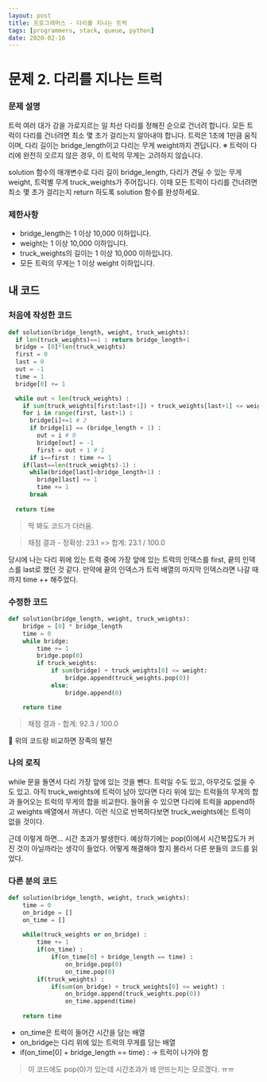 ```yaml
---
layout: post
title: 프로그래머스 - 다리를 지나는 트럭
tags: [programmers, stack, queue, python]
date: 2020-02-16
---
```


# 문제 2. 다리를 지나는 트럭
 
### 문제 설명

트럭 여러 대가 강을 가로지르는 일 차선 다리를 정해진 순으로 건너려 합니다. 모든 트럭이 다리를 건너려면 최소 몇 초가 걸리는지 알아내야 합니다. 트럭은 1초에 1만큼 움직이며, 다리 길이는 bridge_length이고 다리는 무게 weight까지 견딥니다.
※ 트럭이 다리에 완전히 오르지 않은 경우, 이 트럭의 무게는 고려하지 않습니다.

solution 함수의 매개변수로 다리 길이 bridge_length, 다리가 견딜 수 있는 무게 weight, 트럭별 무게 truck_weights가 주어집니다. 이때 모든 트럭이 다리를 건너려면 최소 몇 초가 걸리는지 return 하도록 solution 함수를 완성하세요.

### 제한사항

- bridge_length는 1 이상 10,000 이하입니다.
- weight는 1 이상 10,000 이하입니다.
- truck_weights의 길이는 1 이상 10,000 이하입니다.
- 모든 트럭의 무게는 1 이상 weight 이하입니다.


## 내 코드

### 처음에 작성한 코드

```python
def solution(bridge_length, weight, truck_weights):
  if len(truck_weights)==1 : return bridge_length+1
  bridge = [0]*len(truck_weights)
  first = 0 
  last = 0 
  out = -1 
  time = 1
  bridge[0] += 1 

  while out < len(truck_weights) :
    if sum(truck_weights[first:last+1]) + truck_weights[last+1] <= weight: last += 1
    for i in range(first, last+1) : 
      bridge[i]+=1 # 2
      if bridge[i] == (bridge_length + 1) :
        out = i # 0
        bridge[out] = -1
        first = out + 1 # 1
      if i==first : time += 1
    if(last==len(truck_weights)-1) :
      while(bridge[last]<bridge_length+1) :
        bridge[last] += 1
        time += 1
      break
  
  return time
```

> 딱 봐도 코드가 더러움.

> 채점 결과 - 정확성: 23.1 => 합계: 23.1 / 100.0

당시에 나는 다리 위에 있는 트럭 중에 가장 앞에 있는 트럭의 인덱스를 first, 끝의 인덱스를 last로 했던 것 같다.
만약에 끝의 인덱스가 트럭 배열의 마지막 인덱스라면 나갈 때 까지 time ++ 해주었다.

### 수정한 코드

```python
def solution(bridge_length, weight, truck_weights):
    bridge = [0] * bridge_length
    time = 0
    while bridge:
        time += 1
        bridge.pop(0)
        if truck_weights:
            if sum(bridge) + truck_weights[0] <= weight:
                bridge.append(truck_weights.pop(0))
            else:
                bridge.append(0)

    return time
```

> 채점 결과 - 합계: 92.3 / 100.0 

🥺 위의 코드랑 비교하면 장족의 발전

### 나의 로직

while 문을 돌면서 다리 가장 앞에 있는 것을 뺀다. 트럭일 수도 있고, 아무것도 없을 수도 있고.
아직 truck_weights에 트럭이 남아 있다면 다리 위에 있는 트럭들의 무게의 합과 들어오는 트럭의 무게의 합을 비교한다.
들어올 수 있으면 다리에 트럭을 append하고 weights 배열에서 꺼낸다.
이런 식으로 반복하다보면 truck_weights에는 트럭이 없을 것이다.

근데 이렇게 하면... 시간 초과가 발생한다.
예상하기에는 pop(0)에서 시간복잡도가 커진 것이 아닐까라는 생각이 들었다.
어떻게 해결해야 할지 몰라서 다른 분들의 코드를 읽었다.

### 다른 분의 코드

```python
def solution(bridge_length, weight, truck_weights):
    time = 0
    on_bridge = []
    on_time = []
    
    while(truck_weights or on_bridge) :
        time += 1
        if(on_time) :
            if(on_time[0] + bridge_length == time) :
                on_bridge.pop(0)
                on_time.pop(0)
        if(truck_weights) :
            if(sum(on_bridge) + truck_weights[0] <= weight) :
                on_bridge.append(truck_weights.pop(0))
                on_time.append(time)
    
    return time
```

- on_time은 트럭이 들어간 시간을 담는 배열
- on_bridge는 다리 위에 있는 트럭의 무게를 담는 배열
- if(on_time[0] + bridge_length == time) : -> 트럭이 나가야 함

> 이 코드에도 pop(0)가 있는데 시간초과가 왜 안뜨는지는 모르겠다. ㅠㅠ
